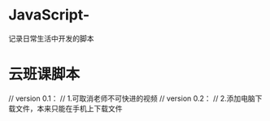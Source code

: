 # JavaScript-
记录日常生活中开发的脚本

# 云班课脚本
// version 0.1：
// 1.可取消老师不可快进的视频
// version 0.2：
// 2.添加电脑下载文件，本来只能在手机上下载文件


